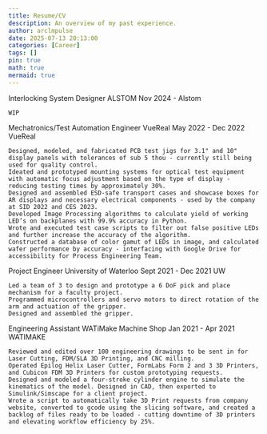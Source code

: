```yaml
---
title: Resume/CV
description: An overview of my past experience.
author: arclmpulse
date: 2025-07-13 20:13:00
categories: [Career]
tags: []
pin: true
math: true
mermaid: true
---
```


Interlocking System Designer
ALSTOM
Nov 2024 -
Alstom

    WIP

Mechatronics/Test Automation Engineer
VueReal
May 2022 - Dec 2022
VueReal

    Designed, modeled, and fabricated PCB test jigs for 3.1" and 10" display panels with tolerances of sub 5 thou - currently still being used for quality control.
    Ideated and prototyped mounting systems for optical test equipment with automatic focus adjustment based on the type of display - reducing testing times by approximately 30%.
    Designed and assembled ESD-safe transport cases and showcase boxes for AR displays and necessary electrical components - used by the company at SID 2022 and CES 2023.
    Developed Image Processing algorithms to calculate yield of working LED’s on backplanes with 99.9% accuracy in Python.
    Wrote and executed test case scripts to filter out false positive LEDs and further increase the accuracy of the algorithm.
    Constructed a database of color gamut of LEDs in image, and calculated wafer performance by accuracy - interfacing with Google Drive for accessibility for Process Engineering Team.

Project Engineer
University of Waterloo
Sept 2021 - Dec 2021
UW

    Led a team of 3 to design and prototype a 6 DoF pick and place mechanism for a faculty project.
    Programmed microcontrollers and servo motors to direct rotation of the arm and actuation of the gripper.
    Designed and assembled the gripper.

Engineering Assistant
WATiMake Machine Shop
Jan 2021 - Apr 2021
WATIMAKE

    Reviewed and edited over 100 engineering drawings to be sent in for Laser Cutting, FDM/SLA 3D Printing, and CNC milling.
    Operated Epilog Helix Laser Cutter, FormLabs Form 2 and 3 3D Printers, and Cubicon FDM 3D Printers for custom prototyping requests.
    Designed and modeled a four-stroke cylinder engine to simulate the kinematics of the model. Designed in CAD, then exported to Simulink/Simscape for a client project.
    Wrote a script to automatically take 3D Print requests from company website, converted to gcode using the slicing software, and created a backlog of files ready to be loaded - cutting downtime of 3D printers and elevating workflow efficiency by 25%.
